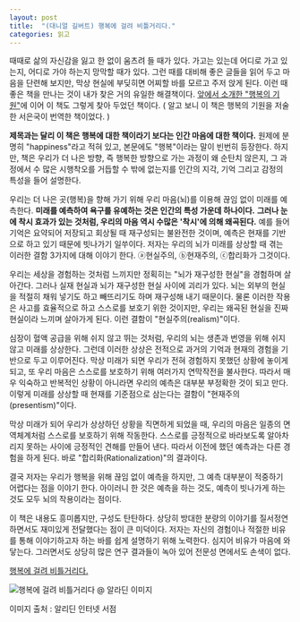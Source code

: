 ```yaml
---
layout: post
title:  "(대니얼 길버트) 행복에 걸려 비틀거리다."
categories: 읽고
---
```


때때로 삶의 자신감을 잃고 한 없이 움츠려 들 때가 있다. 가고는 있는데 어디로 가고 있는지, 어디로 가야 하는지 망막할 때가 있다. 그런 때를 대비해 좋은 글들을 읽어 두고 마음을 단련해 보지만, 막상 현실에 부딪히면 어찌할 바를 모르고 주저 앉게 된다. 이런 때 좋은 책을 만나는 것이 내가 찾은 거의 유일한 해결책이다. [앞에서 소개한 "행복의 기원"](https://pinedance.github.io/blog/2019/03/28/행복의-기원)에 이어 이 책도 그렇게 찾아 두었던 책이다. ( 알고 보니 이 책은 행복의 기원을 저술한 서은국이 번역한 책이었다. )

__제목과는 달리 이 책은 행복에 대한 책이라기 보다는 인간 마음에 대한 책이다.__ 원제에 분명히 "happiness"라고 적혀 있고, 본문에도 "행복"이라는 말이 빈번히 등장한다. 하지만, 책은 우리가 더 나은 방향, 즉 행복한 방향으로 가는 과정이 왜 순탄치 않은지, 그 과정에서 수 많은 시행착오를 거듭할 수 밖에 없는지를 인간의 지각, 기억 그리고 감정의 특성을 들어 설명한다.

우리는 더 나은 곳(행복)을 향해 가기 위해 우리 마음(뇌)를 이용해 끊임 없이 미래를 예측한다. __미래를 예측하여 욕구를 유예하는 것은 인간의 특성 가운데 하나이다.__ __그러나 눈에 착시 효과가 있는 것처럼, 우리의 마음 역시 수많은 '착시'에 의해 왜곡된다.__ 예를 들어 기억은 요약되어 저장되고 회상될 때 재구성되는 불완전한 것이며, 예측은 현재를 기반으로 하고 있기 때문에 빗나가기 일쑤이다. 저자는 우리의 뇌가 미래를 상상할 때 겪는 이러한 결함 3가지에 대해 이야기 한다. ⓐ현실주의, ⓑ현재주의, ⓒ합리화가 그것이다.

우리는 세상을 경험하는 것처럼 느끼지만 정획히는 "뇌가 재구성한 현실"을 경험하며 살아간다. 그러나 실재  현실과 뇌가 재구성한 현실 사이에 괴리가 있다. 뇌는 외부의 현실을 적절히 채워 넣기도 하고 빼뜨리기도 하며 재구성해 내기 때문이다. 물론 이러한 작용은 사고를 효율적으로 하고 스스로를 보호기 위한 것이지만, 우리는 왜곡된 현실을 진짜 현실이라 느끼며 살아가게 된다. 이런 결함이 "현실주의(realism)"이다.

심장이 혈액 공급을 위해 쉬지 않고 뛰는 것처럼, 우리의 뇌는 생존과 번영을 위해 쉬지 않고 미래를 상상한다. 그런데 이러한 상상은 전적으로 과거의 기억과 현재의 경험을 기반으로 두고 이루어진다. 막상 미래가 되면 우리가 전혀 경험하지 못했던 상황에 놓이게 되고, 또 우리 마음은 스스로를 보호하기 위해 여러가지 연막작전을 불사한다. 따라서 매우 익숙하고 반복적인 상황이 아니라면 우리의 예측은 대부분 부정확한 것이 되고 만다. 이렇게 미래를 상상할 때 현재를 기준점으로 삼는다는 결함이 "현재주의(presentism)"이다.

막상 미래가 되어 우리가 상상하던 상황을 직면하게 되었을 때, 우리의 마음은 일종의 면역체계처럼 스스로를 보호하기 위해 작동한다. 스스로를 긍정적으로 바라보도록 알아차리지 못하는 사이에 긍정적인 견해를 만들어 낸다. 따라서 이전에 했던 예측과는 다른 경험을 하게 된다. 바로 "합리화(Rationalization)"의 결과이다.

결국 저자는 우리가 행복을 위해 끊임 없이 예측을 하지만, 그 예측 대부분이 적중하기 어렵다는 점을 이야기 한다. 아이러니 한 것은 예측을 하는 것도, 예측이 빗나가게 하는 것도 모두 뇌의 작용이라는 점이다.

이 책은 내용도 흥미롭지만, 구성도 탄탄하다. 상당히 방대한 분량의 이야기를 질서정연하면서도 재미있게 전달했다는 점이 큰 미덕이다. 저자는 자신의 경험이나  적절한 비유를 통해 이야기하고자 하는 바를 쉽게 설명하기 위해 노력한다. 심지어 비유가 마음에 와 닿는다. 그러면서도 상당히 많은 연구 결과들이 녹아 있어 전문성 면에서도 손색이 없다.

[행복에 걸려 비틀거리다.](https://www.aladin.co.kr/shop/wproduct.aspx?ItemId=852243)

![행복에 걸려 비틀거리다 @ 알라딘 이미지](https://image.aladin.co.kr/product/85/22/cover500/8934923229_2.jpg)

이미지 출처 : 알리딘 인터넷 서점

